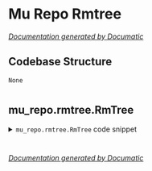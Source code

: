 # Mu Repo Rmtree

[_Documentation generated by Documatic_](https://www.documatic.com)

<!---Documatic-section-Codebase Structure-start--->
## Codebase Structure

<!---Documatic-block-system_architecture-start--->
```mermaid
None
```
<!---Documatic-block-system_architecture-end--->

# #
<!---Documatic-section-Codebase Structure-end--->

<!---Documatic-section-mu_repo.rmtree.RmTree-start--->
## mu_repo.rmtree.RmTree

<!---Documatic-section-RmTree-start--->
<!---Documatic-block-mu_repo.rmtree.RmTree-start--->
<details>
	<summary><code>mu_repo.rmtree.RmTree</code> code snippet</summary>

```python
def RmTree(path, ignore_errors=False, onerror=None):
    return shutil.rmtree(path, ignore_errors, onerror or _OnError)
```
</details>
<!---Documatic-block-mu_repo.rmtree.RmTree-end--->
<!---Documatic-section-RmTree-end--->

# #
<!---Documatic-section-mu_repo.rmtree.RmTree-end--->

[_Documentation generated by Documatic_](https://www.documatic.com)